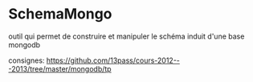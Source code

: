 SchemaMongo
===========

outil qui permet de construire et manipuler le schéma induit d'une base mongodb

consignes: https://github.com/13pass/cours-2012---2013/tree/master/mongodb/tp
